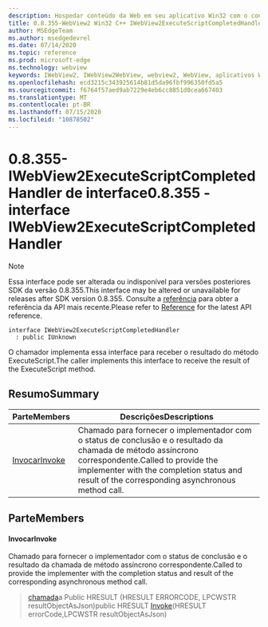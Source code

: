 ```yaml
---
description: Hospedar conteúdo da Web em seu aplicativo Win32 com o controle WebView2 do Microsoft Edge
title: 0.8.355-WebView2 Win32 C++ IWebView2ExecuteScriptCompletedHandler
author: MSEdgeTeam
ms.author: msedgedevrel
ms.date: 07/14/2020
ms.topic: reference
ms.prod: microsoft-edge
ms.technology: webview
keywords: IWebView2, IWebView2WebView, webview2, WebView, aplicativos Win32, Win32, Edge
ms.openlocfilehash: ecd3215c343925614b81d5da96fbf996350fd5a5
ms.sourcegitcommit: f6764f57aed9ab7229e4eb6cc8851d0cea667403
ms.translationtype: MT
ms.contentlocale: pt-BR
ms.lasthandoff: 07/15/2020
ms.locfileid: "10878502"
---
```

# <span data-ttu-id="c7ff4-104">0.8.355-IWebView2ExecuteScriptCompletedHandler de interface</span><span class="sxs-lookup"><span data-stu-id="c7ff4-104">0.8.355 - interface IWebView2ExecuteScriptCompletedHandler</span></span> 

> [!NOTE]
> <span data-ttu-id="c7ff4-105">Essa interface pode ser alterada ou indisponível para versões posteriores SDK da versão 0.8.355.</span><span class="sxs-lookup"><span data-stu-id="c7ff4-105">This interface may be altered or unavailable for releases after SDK version 0.8.355.</span></span> <span data-ttu-id="c7ff4-106">Consulte a [referência](../../../webview2-api-reference.md) para obter a referência da API mais recente.</span><span class="sxs-lookup"><span data-stu-id="c7ff4-106">Please refer to [Reference](../../../webview2-api-reference.md) for the latest API reference.</span></span>

```
interface IWebView2ExecuteScriptCompletedHandler
  : public IUnknown
```

<span data-ttu-id="c7ff4-107">O chamador implementa essa interface para receber o resultado do método ExecuteScript.</span><span class="sxs-lookup"><span data-stu-id="c7ff4-107">The caller implements this interface to receive the result of the ExecuteScript method.</span></span>

## <span data-ttu-id="c7ff4-108">Resumo</span><span class="sxs-lookup"><span data-stu-id="c7ff4-108">Summary</span></span>

 <span data-ttu-id="c7ff4-109">Parte</span><span class="sxs-lookup"><span data-stu-id="c7ff4-109">Members</span></span>                        | <span data-ttu-id="c7ff4-110">Descrições</span><span class="sxs-lookup"><span data-stu-id="c7ff4-110">Descriptions</span></span>
--------------------------------|---------------------------------------------
[<span data-ttu-id="c7ff4-111">Invocar</span><span class="sxs-lookup"><span data-stu-id="c7ff4-111">Invoke</span></span>](#invoke) | <span data-ttu-id="c7ff4-112">Chamado para fornecer o implementador com o status de conclusão e o resultado da chamada de método assíncrono correspondente.</span><span class="sxs-lookup"><span data-stu-id="c7ff4-112">Called to provide the implementer with the completion status and result of the corresponding asynchronous method call.</span></span>

## <span data-ttu-id="c7ff4-113">Parte</span><span class="sxs-lookup"><span data-stu-id="c7ff4-113">Members</span></span>

#### <span data-ttu-id="c7ff4-114">Invocar</span><span class="sxs-lookup"><span data-stu-id="c7ff4-114">Invoke</span></span> 

<span data-ttu-id="c7ff4-115">Chamado para fornecer o implementador com o status de conclusão e o resultado da chamada de método assíncrono correspondente.</span><span class="sxs-lookup"><span data-stu-id="c7ff4-115">Called to provide the implementer with the completion status and result of the corresponding asynchronous method call.</span></span>

> <span data-ttu-id="c7ff4-116">[chamada](#invoke)a Public HRESULT (HRESULT ERRORCODE, LPCWSTR resultObjectAsJson)</span><span class="sxs-lookup"><span data-stu-id="c7ff4-116">public HRESULT [Invoke](#invoke)(HRESULT errorCode,LPCWSTR resultObjectAsJson)</span></span>

